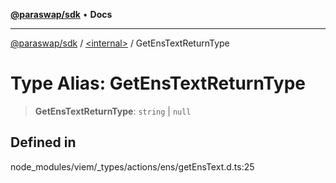 [**@paraswap/sdk**](../../README.md) • **Docs**

***

[@paraswap/sdk](../../globals.md) / [\<internal\>](../README.md) / GetEnsTextReturnType

# Type Alias: GetEnsTextReturnType

> **GetEnsTextReturnType**: `string` \| `null`

## Defined in

node\_modules/viem/\_types/actions/ens/getEnsText.d.ts:25
